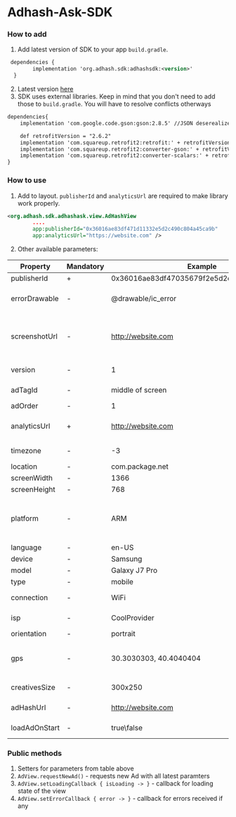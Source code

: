 # Adhash-Ask-SDK

### How to add

1. Add latest version of SDK to your app `build.gradle`. 

```xml
 dependencies {
        implementation 'org.adhash.sdk:adhashsdk:<version>'
  }
```

2. Latest version [here](https://github.com/RuslanNelipa/Adhash-Ask-SDK/releases "Releases")
3. SDK uses external libraries. Keep in mind that you don't need to add those to `build.gradle`. You will have to resolve conflicts otherways

```xml
dependencies{
    implementation 'com.google.code.gson:gson:2.8.5' //JSON deserealizer

    def retrofitVersion = "2.6.2"
    implementation 'com.squareup.retrofit2:retrofit:' + retrofitVersion //API calls
    implementation 'com.squareup.retrofit2:converter-gson:' + retrofitVersion
    implementation 'com.squareup.retrofit2:converter-scalars:' + retrofitVersion
}
```

### How to use
1) Add to layout. `publisherId` and `analyticsUrl` are required to make library work properly.
```xml
<org.adhash.sdk.adhashask.view.AdHashView
        ....
        app:publisherId="0x36016ae83df471d11332e5d2c490c804a45ca9b"
        app:analyticsUrl="https://website.com" />
```
2) Other available parameters:

| Property | Mandatory | Example | Explanation  |
| ------------ | ------------ | ------------ | ------------ |
|publisherId | + | 0x36016ae83df47035679f2e5d2c490c804a67ca9b | Publisher ID |
|errorDrawable | - | @drawable/ic_error | Image resource that will be placed if any error occured during ad loading  |
|screenshotUrl | - |http://website.com | URL to chish user will redirected when screenshot taken. This works only if READ_EXTERNAL_STORAGE permission is given |
|version | - | 1 | Version of SKD usage. Set by user |
|adTagId | - |middle of screen | Text form. Identifier for location of Ad on screen |
|adOrder | - |1 | Order of the Ad on screen |
|analyticsUrl | + |http://website.com | URL which will be called as GET request with advertiser parameters |
|timezone | - |-3 | Timezone, stands for GMT+3:00 |
|location | - |com.package.net | unique application identifier |
|screenWidth | - |1366 | Screen width |
|screenHeight | - |768 | Screen height |
|platform | - |ARM | Device platform, something like 'ARM','iPad','iPhone','Linux aarch64','Linux armv7l','Linux i686',... |
|language | - |en-US | Locale settings |
|device | - |Samsung | Device brand name |
|model | - |Galaxy J7 Pro | Device model name |
|type | - |mobile | "mobile" or "tablet" |
|connection | - |WiFi | Connection type - WiFi, LTE, EDGE, HSDPA, etc. |
|isp | - |CoolProvider | Internet service provider / carrier ID |
|orientation | - |portrait | screen orientation |
|gps | - |30.3030303, 40.4040404 | coordinates. SDK tries to fetch it automatically of LOCATION permission is granted |
|creativesSize | - |300x250 | size in pixels of requested Ad |
|adHashUrl | - |http://website.com | URL which will be opened when user clicks on AH icon |
| loadAdOnStart | - | true\false | trigger to load first ad as only view attached |

### Public methods
1. Setters for parameters from table above
2. `AdView.requestNewAd()` - requests new Ad with all latest paramters
3. `AdView.setLoadingCallback { isLoading -> }` - callback for loading state of the view
4. `AdView.setErrorCallback { error -> }` - callback for errors received if any
